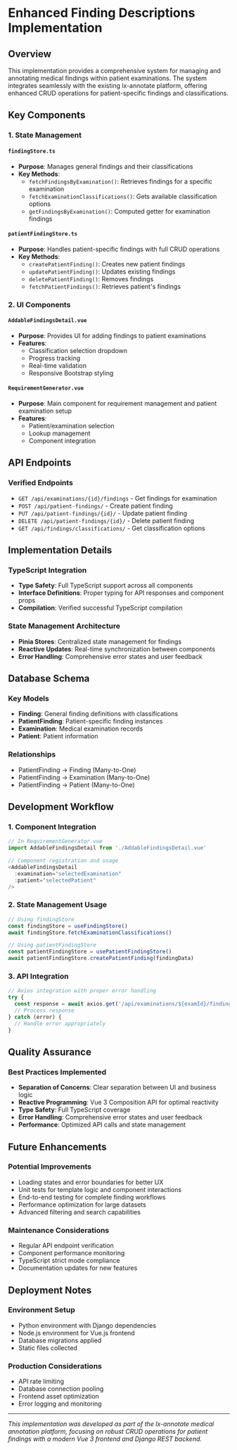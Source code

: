 # Enhanced Finding Descriptions Implementation

## Overview

This implementation provides a comprehensive system for managing and annotating medical findings within patient examinations. The system integrates seamlessly with the existing lx-annotate platform, offering enhanced CRUD operations for patient-specific findings and classifications.


## Key Components

### 1. State Management

#### `findingStore.ts`
- **Purpose**: Manages general findings and their classifications
- **Key Methods**:
  - `fetchFindingsByExamination()`: Retrieves findings for a specific examination
  - `fetchExaminationClassifications()`: Gets available classification options
  - `getFindingsByExamination()`: Computed getter for examination findings

#### `patientFindingStore.ts`
- **Purpose**: Handles patient-specific findings with full CRUD operations
- **Key Methods**:
  - `createPatientFinding()`: Creates new patient findings
  - `updatePatientFinding()`: Updates existing findings
  - `deletePatientFinding()`: Removes findings
  - `fetchPatientFindings()`: Retrieves patient's findings

### 2. UI Components

#### `AddableFindingsDetail.vue`
- **Purpose**: Provides UI for adding findings to patient examinations
- **Features**:
  - Classification selection dropdown
  - Progress tracking
  - Real-time validation
  - Responsive Bootstrap styling

#### `RequirementGenerator.vue`
- **Purpose**: Main component for requirement management and patient examination setup
- **Features**:
  - Patient/examination selection
  - Lookup management
  - Component integration

## API Endpoints

### Verified Endpoints
- `GET /api/examinations/{id}/findings` - Get findings for examination
- `POST /api/patient-findings/` - Create patient finding
- `PUT /api/patient-findings/{id}/` - Update patient finding
- `DELETE /api/patient-findings/{id}/` - Delete patient finding
- `GET /api/findings/classifications/` - Get classification options


## Implementation Details

### TypeScript Integration
- **Type Safety**: Full TypeScript support across all components
- **Interface Definitions**: Proper typing for API responses and component props
- **Compilation**: Verified successful TypeScript compilation

### State Management Architecture
- **Pinia Stores**: Centralized state management for findings
- **Reactive Updates**: Real-time synchronization between components
- **Error Handling**: Comprehensive error states and user feedback

## Database Schema

### Key Models
- **Finding**: General finding definitions with classifications
- **PatientFinding**: Patient-specific finding instances
- **Examination**: Medical examination records
- **Patient**: Patient information

### Relationships
- PatientFinding → Finding (Many-to-One)
- PatientFinding → Examination (Many-to-One)
- PatientFinding → Patient (Many-to-One)

## Development Workflow

### 1. Component Integration
```typescript
// In RequirementGenerator.vue
import AddableFindingsDetail from './AddableFindingsDetail.vue'

// Component registration and usage
<AddableFindingsDetail
  :examination="selectedExamination"
  :patient="selectedPatient"
/>
```

### 2. State Management Usage
```typescript
// Using findingStore
const findingStore = useFindingStore()
await findingStore.fetchExaminationClassifications()

// Using patientFindingStore
const patientFindingStore = usePatientFindingStore()
await patientFindingStore.createPatientFinding(findingData)
```

### 3. API Integration
```typescript
// Axios integration with proper error handling
try {
  const response = await axios.get('/api/examinations/${examId}/findings')
  // Process response
} catch (error) {
  // Handle error appropriately
}
```

## Quality Assurance

### Best Practices Implemented
- **Separation of Concerns**: Clear separation between UI and business logic
- **Reactive Programming**: Vue 3 Composition API for optimal reactivity
- **Type Safety**: Full TypeScript coverage
- **Error Handling**: Comprehensive error states and user feedback
- **Performance**: Optimized API calls and state management

## Future Enhancements

### Potential Improvements
- Loading states and error boundaries for better UX
- Unit tests for template logic and component interactions
- End-to-end testing for complete finding workflows
- Performance optimization for large datasets
- Advanced filtering and search capabilities

### Maintenance Considerations
- Regular API endpoint verification
- Component performance monitoring
- TypeScript strict mode compliance
- Documentation updates for new features

## Deployment Notes

### Environment Setup
- Python environment with Django dependencies
- Node.js environment for Vue.js frontend
- Database migrations applied
- Static files collected

### Production Considerations
- API rate limiting
- Database connection pooling
- Frontend asset optimization
- Error logging and monitoring

---

*This implementation was developed as part of the lx-annotate medical annotation platform, focusing on robust CRUD operations for patient findings with a modern Vue 3 frontend and Django REST backend.*